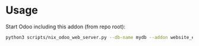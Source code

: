 # Usage

Start Odoo including this addon (from repo root):

```bash
python3 scripts/nix_odoo_web_server.py --db-name mydb --addon website_event_contact
```
